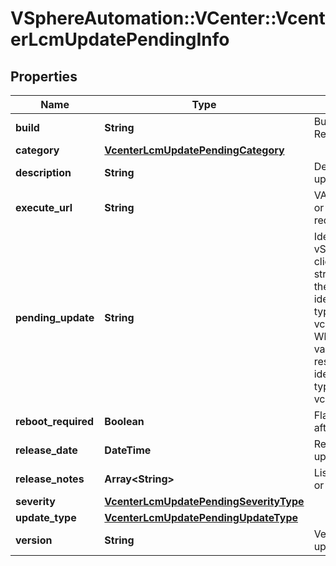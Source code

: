 # VSphereAutomation::VCenter::VcenterLcmUpdatePendingInfo

## Properties
Name | Type | Description | Notes
------------ | ------------- | ------------- | -------------
**build** | **String** | Build number of the vCenter Release | 
**category** | [**VcenterLcmUpdatePendingCategory**](VcenterLcmUpdatePendingCategory.md) |  | 
**description** | **String** | Description of the vSphere update | 
**execute_url** | **String** | VAMI or ISO URL for update or upgrade execute phase redirection | 
**pending_update** | **String** | Identifier of the given vSphere update When clients pass a value of this structure as a parameter, the field must be an identifier for the resource type: vcenter.lcm.update.pending. When operations return a value of this structure as a result, the field will be an identifier for the resource type: vcenter.lcm.update.pending. | 
**reboot_required** | **Boolean** | Flag to suggest a reboot after the release is applied | 
**release_date** | **DateTime** | Release date of the vSphere update or patch | 
**release_notes** | **Array&lt;String&gt;** | List of URI pointing to patch or update release notes | 
**severity** | [**VcenterLcmUpdatePendingSeverityType**](VcenterLcmUpdatePendingSeverityType.md) |  | 
**update_type** | [**VcenterLcmUpdatePendingUpdateType**](VcenterLcmUpdatePendingUpdateType.md) |  | 
**version** | **String** | Version of the vSphere update or patch | 


